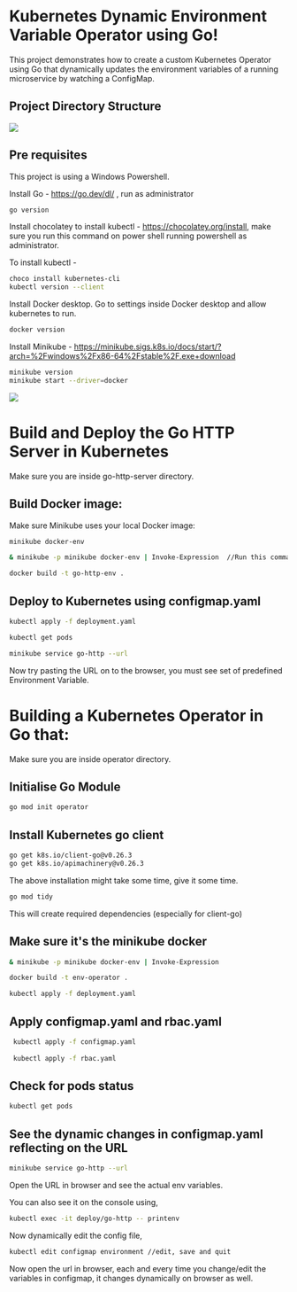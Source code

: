 # Kubernetes Dynamic Environment Variable Operator using Go!

This project demonstrates how to create a custom Kubernetes Operator using Go that dynamically updates the environment variables of a running microservice by watching a ConfigMap.

## Project Directory Structure

<img src="images/DirectoryStructure.png">

## Pre requisites

This project is using a Windows Powershell.

Install Go - https://go.dev/dl/ , run as administrator

```bash
go version
```
Install chocolatey to install kubectl - https://chocolatey.org/install, make sure you run this command on power shell running powershell as administrator. 

To install kubectl - 

```bash
choco install kubernetes-cli
kubectl version --client
```

Install Docker desktop. Go to settings inside Docker desktop and allow kubernetes to run.

```bash
docker version
```

Install Minikube - https://minikube.sigs.k8s.io/docs/start/?arch=%2Fwindows%2Fx86-64%2Fstable%2F.exe+download

```bash
minikube version
minikube start --driver=docker
```
<img src="images/PrerequisiteFlow.png">

# Build and Deploy the Go HTTP Server in Kubernetes

Make sure you are inside go-http-server directory.

## Build Docker image:

Make sure Minikube uses your local Docker image:

```bash
minikube docker-env

& minikube -p minikube docker-env | Invoke-Expression  //Run this command to ensure you're inside Minikube's Docker context:

docker build -t go-http-env .
```
## Deploy to Kubernetes using configmap.yaml

```bash
kubectl apply -f deployment.yaml

kubectl get pods

minikube service go-http --url

```

Now try pasting the URL on to the browser, you must see set of predefined Environment Variable.

# Building a Kubernetes Operator in Go that:

Make sure you are inside operator directory.

## Initialise Go Module

```bash
go mod init operator
```

## Install Kubernetes go client

```bash
go get k8s.io/client-go@v0.26.3
go get k8s.io/apimachinery@v0.26.3
```
The above installation might take some time, give it some time.

```bash 
go mod tidy
```

This will create required dependencies (especially for client-go)

## Make sure it's the minikube docker

```bash
& minikube -p minikube docker-env | Invoke-Expression

docker build -t env-operator .

kubectl apply -f deployment.yaml
```

## Apply  configmap.yaml and rbac.yaml

```bash
 kubectl apply -f configmap.yaml
 
 kubectl apply -f rbac.yaml
```

## Check for pods status

```bash
kubectl get pods
```
## See the dynamic changes in configmap.yaml reflecting on the URL

```bash
minikube service go-http --url
```

Open the URL in browser and see the actual env variables.

You can also see it on the console using, 

```bash
kubectl exec -it deploy/go-http -- printenv
```

Now dynamically edit the config file, 

```bash
kubectl edit configmap environment //edit, save and quit
```

Now open the url in browser, each and every time you change/edit the variables in configmap, it changes dynamically on browser as well. 

